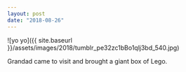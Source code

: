 ```yaml
---
layout: post
date: "2018-08-26"
---
```


![yo yo]({{ site.baseurl }}/assets/images/2018/tumblr_pe32zc1bBo1qlj3bd_540.jpg)

Grandad came to visit and brought a giant box of Lego.

